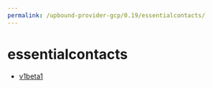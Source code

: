 ```yaml
---
permalink: /upbound-provider-gcp/0.19/essentialcontacts/
---
```


# essentialcontacts



* [v1beta1](v1beta1/index.md)